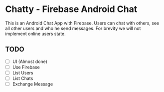 # Chatty - Firebase Android Chat
This is an Android Chat App with Firebase. 
Users can chat with others, see all other users and who he send messages. For brevity we will not implement online users state.

## TODO

- [ ] UI (Almost done)
- [ ] Use Firebase
- [ ] List Users
- [ ] List Chats
- [ ] Exchange Message
